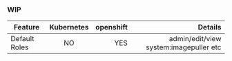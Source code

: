 ### WIP

| Feature        | Kubernetes           | openshift  |  Details |
| -------------  |:-------------:       | ----------:|---------:|
| Default Roles  | NO                   | YES        | admin/edit/view system:imagepuller etc |

